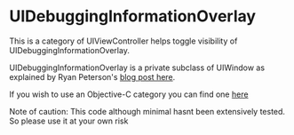 # UIDebuggingInformationOverlay

This is a category of UIViewController helps toggle visibility of UIDebuggingInformationOverlay. 

UIDebuggingInformationOverlay is a private subclass of UIWindow as explained by Ryan Peterson's  <a href="http://ryanipete.com/blog/ios/swift/objective-c/uidebugginginformationoverlay/">blog post here</a>. 

If you wish to use an Objective-C category you can find one <a href = "https://github.com/DreamingInBinary/UIDebuggingInformationOverlay"> here </a>

Note of caution: This code although minimal hasnt been extensively tested. So please use it at your own risk

